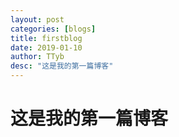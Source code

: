 ```yaml
---
layout: post
categories: [blogs]
title: firstblog
date: 2019-01-10
author: TTyb
desc: "这是我的第一篇博客"
---
```


# 这是我的第一篇博客